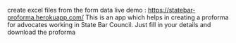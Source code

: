 create excel files from the form data
live demo : https://statebar-proforma.herokuapp.com/
This is an app which helps in creating a proforma for advocates working in State Bar Council.
Just fill in your details and download the proforma


